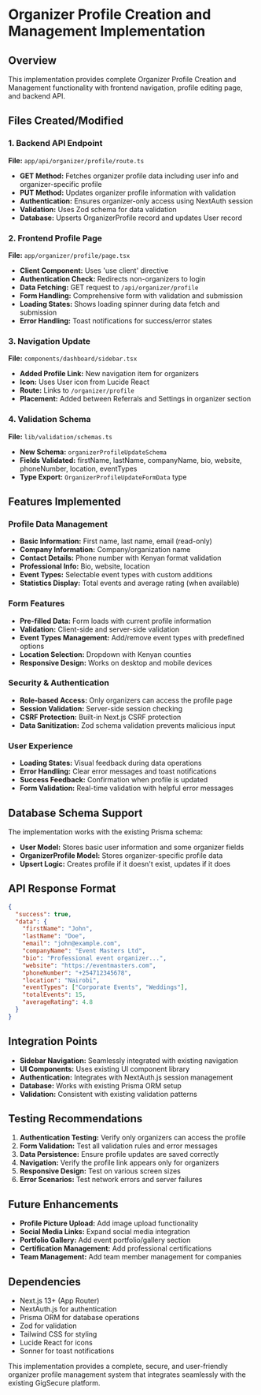 # Organizer Profile Creation and Management Implementation

## Overview
This implementation provides complete Organizer Profile Creation and Management functionality with frontend navigation, profile editing page, and backend API.

## Files Created/Modified

### 1. Backend API Endpoint
**File:** `app/api/organizer/profile/route.ts`
- **GET Method:** Fetches organizer profile data including user info and organizer-specific profile
- **PUT Method:** Updates organizer profile information with validation
- **Authentication:** Ensures organizer-only access using NextAuth session
- **Validation:** Uses Zod schema for data validation
- **Database:** Upserts OrganizerProfile record and updates User record

### 2. Frontend Profile Page
**File:** `app/organizer/profile/page.tsx`
- **Client Component:** Uses 'use client' directive
- **Authentication Check:** Redirects non-organizers to login
- **Data Fetching:** GET request to `/api/organizer/profile`
- **Form Handling:** Comprehensive form with validation and submission
- **Loading States:** Shows loading spinner during data fetch and submission
- **Error Handling:** Toast notifications for success/error states

### 3. Navigation Update
**File:** `components/dashboard/sidebar.tsx`
- **Added Profile Link:** New navigation item for organizers
- **Icon:** Uses User icon from Lucide React
- **Route:** Links to `/organizer/profile`
- **Placement:** Added between Referrals and Settings in organizer section

### 4. Validation Schema
**File:** `lib/validation/schemas.ts`
- **New Schema:** `organizerProfileUpdateSchema`
- **Fields Validated:** firstName, lastName, companyName, bio, website, phoneNumber, location, eventTypes
- **Type Export:** `OrganizerProfileUpdateFormData` type

## Features Implemented

### Profile Data Management
- **Basic Information:** First name, last name, email (read-only)
- **Company Information:** Company/organization name
- **Contact Details:** Phone number with Kenyan format validation
- **Professional Info:** Bio, website, location
- **Event Types:** Selectable event types with custom additions
- **Statistics Display:** Total events and average rating (when available)

### Form Features
- **Pre-filled Data:** Form loads with current profile information
- **Validation:** Client-side and server-side validation
- **Event Types Management:** Add/remove event types with predefined options
- **Location Selection:** Dropdown with Kenyan counties
- **Responsive Design:** Works on desktop and mobile devices

### Security & Authentication
- **Role-based Access:** Only organizers can access the profile page
- **Session Validation:** Server-side session checking
- **CSRF Protection:** Built-in Next.js CSRF protection
- **Data Sanitization:** Zod schema validation prevents malicious input

### User Experience
- **Loading States:** Visual feedback during data operations
- **Error Handling:** Clear error messages and toast notifications
- **Success Feedback:** Confirmation when profile is updated
- **Form Validation:** Real-time validation with helpful error messages

## Database Schema Support
The implementation works with the existing Prisma schema:
- **User Model:** Stores basic user information and some organizer fields
- **OrganizerProfile Model:** Stores organizer-specific profile data
- **Upsert Logic:** Creates profile if it doesn't exist, updates if it does

## API Response Format
```json
{
  "success": true,
  "data": {
    "firstName": "John",
    "lastName": "Doe",
    "email": "john@example.com",
    "companyName": "Event Masters Ltd",
    "bio": "Professional event organizer...",
    "website": "https://eventmasters.com",
    "phoneNumber": "+254712345678",
    "location": "Nairobi",
    "eventTypes": ["Corporate Events", "Weddings"],
    "totalEvents": 15,
    "averageRating": 4.8
  }
}
```

## Integration Points
- **Sidebar Navigation:** Seamlessly integrated with existing navigation
- **UI Components:** Uses existing UI component library
- **Authentication:** Integrates with NextAuth.js session management
- **Database:** Works with existing Prisma ORM setup
- **Validation:** Consistent with existing validation patterns

## Testing Recommendations
1. **Authentication Testing:** Verify only organizers can access the profile
2. **Form Validation:** Test all validation rules and error messages
3. **Data Persistence:** Ensure profile updates are saved correctly
4. **Navigation:** Verify the profile link appears only for organizers
5. **Responsive Design:** Test on various screen sizes
6. **Error Scenarios:** Test network errors and server failures

## Future Enhancements
- **Profile Picture Upload:** Add image upload functionality
- **Social Media Links:** Expand social media integration
- **Portfolio Gallery:** Add event portfolio/gallery section
- **Certification Management:** Add professional certifications
- **Team Management:** Add team member management for companies

## Dependencies
- Next.js 13+ (App Router)
- NextAuth.js for authentication
- Prisma ORM for database operations
- Zod for validation
- Tailwind CSS for styling
- Lucide React for icons
- Sonner for toast notifications

This implementation provides a complete, secure, and user-friendly organizer profile management system that integrates seamlessly with the existing GigSecure platform.
